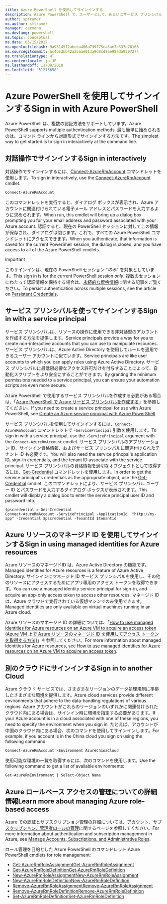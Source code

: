 ```yaml
---
title: Azure PowerShell を使用してサインインする
description: Azure PowerShell で、ユーザーとして、あるいはサービス プリンシパルまたは Azure リソースのマネージド ID を使用してサインインする方法。
author: sptramer
ms.author: sttramer
manager: carmonm
ms.devlang: powershell
ms.topic: conceptual
ms.date: 05/15/2017
ms.openlocfilehash: 9a93145f2abeea466a739775ca8ae7e337e78166
ms.sourcegitcommit: ac4b53bb42a25aae013a9d8cd9ae98ada9397274
ms.translationtype: HT
ms.contentlocale: ja-JP
ms.lasthandoff: 11/08/2018
ms.locfileid: "51275658"
---
```

# <a name="sign-in-with-azure-powershell"></a><span data-ttu-id="b6381-103">Azure PowerShell を使用してサインインする</span><span class="sxs-lookup"><span data-stu-id="b6381-103">Sign in with Azure PowerShell</span></span>

<span data-ttu-id="b6381-104">Azure PowerShell は、複数の認証方法をサポートしています。</span><span class="sxs-lookup"><span data-stu-id="b6381-104">Azure PowerShell supports multiple authentication methods.</span></span> <span data-ttu-id="b6381-105">最も簡単に始められるのは、コマンド ラインから対話形式でサインインする方法です。</span><span class="sxs-lookup"><span data-stu-id="b6381-105">The simplest way to get started is to sign in interactively at the command line.</span></span>

## <a name="sign-in-interactively"></a><span data-ttu-id="b6381-106">対話操作でサインインする</span><span class="sxs-lookup"><span data-stu-id="b6381-106">Sign in interactively</span></span>

<span data-ttu-id="b6381-107">対話操作でサインインするには、[Connect-AzureRmAccount](/powershell/module/azurerm.profile/connect-azurermaccount) コマンドレットを使用します。</span><span class="sxs-lookup"><span data-stu-id="b6381-107">To sign in interactively, use the [Connect-AzureRmAccount](/powershell/module/azurerm.profile/connect-azurermaccount) cmdlet.</span></span>

```azurepowershell-interactive
Connect-AzureRmAccount
```

<span data-ttu-id="b6381-108">このコマンドレットを実行すると、ダイアログ ボックスが表示され、Azure アカウントに関連付けられている電子メール アドレスとパスワードを入力するように求められます。</span><span class="sxs-lookup"><span data-stu-id="b6381-108">When run, this cmdlet will bring up a dialog box prompting you for your email address and password associated with your Azure account.</span></span> <span data-ttu-id="b6381-109">認証すると、現在の PowerShell セッションに対してこの情報が保存され、ダイアログは閉じます。これで、すべての Azure PowerShell コマンドレットにアクセスできます。</span><span class="sxs-lookup"><span data-stu-id="b6381-109">When you authenticate, that information is saved for the current PowerShell session, the dialog is closed, and you have access to all of the Azure PowerShell cmdlets.</span></span>

> [!IMPORTANT]
> <span data-ttu-id="b6381-110">このサインインは、現在の PowerShell セッション "_のみ_" を対象としています。</span><span class="sxs-lookup"><span data-stu-id="b6381-110">This sign in is for the current PowerShell session _only_.</span></span> <span data-ttu-id="b6381-111">複数のセッションにわたって認証情報を保持する場合は、[永続的な資格情報](context-persistence.md)に関する記事をご覧ください。</span><span class="sxs-lookup"><span data-stu-id="b6381-111">To persist authentication across multiple sessions, see the article on [Persistent Credentials](context-persistence.md).</span></span>

## <a name="sign-in-with-a-service-principal"></a><span data-ttu-id="b6381-112">サービス プリンシパルを使ってサインインする</span><span class="sxs-lookup"><span data-stu-id="b6381-112">Sign in with a service principal</span></span>

<span data-ttu-id="b6381-113">サービス プリンシパルは、リソースの操作に使用できる非対話型のアカウントを作成する方法を提供します。</span><span class="sxs-lookup"><span data-stu-id="b6381-113">Service principals provide a way for you to create non-interactive accounts that you can use to manipulate resources.</span></span> <span data-ttu-id="b6381-114">サービス プリンシパルは、Azure Active Directory を使用してルールを適用できるユーザー アカウントに似ています。</span><span class="sxs-lookup"><span data-stu-id="b6381-114">Service principals are like user accounts to which you can apply rules using Azure Active Directory.</span></span> <span data-ttu-id="b6381-115">サービス プリンシパルに最低限必要なアクセス許可だけを付与することによって、自動化スクリプトをより安全にすることができます。</span><span class="sxs-lookup"><span data-stu-id="b6381-115">By granting the minimum permissions needed to a service principal, you can ensure your automation scripts are even more secure.</span></span>

<span data-ttu-id="b6381-116">Azure PowerShell で使用するサービス プリンシパルを作成する必要がある場合は、「[Azure PowerShell で Azure サービス プリンシパルを作成する](create-azure-service-principal-azureps.md)」を参照してください。</span><span class="sxs-lookup"><span data-stu-id="b6381-116">If you need to create a service principal for use with Azure PowerShell, see [Create an Azure service principal with Azure PowerShell](create-azure-service-principal-azureps.md).</span></span>

<span data-ttu-id="b6381-117">サービス プリンシパルを使用してサインインするには、`Connect-AzureRmAccount` コマンドレットで `-ServicePrincipal` 引数を使用します。</span><span class="sxs-lookup"><span data-stu-id="b6381-117">To sign in with a service principal, use the `-ServicePrincipal` argument with the `Connect-AzureRmAccount` cmdlet.</span></span> <span data-ttu-id="b6381-118">サービス プリンシパルのアプリケーション ID、サインイン資格情報、およびサービス プリンシパルに関連付けられたテナント ID も必要です。</span><span class="sxs-lookup"><span data-stu-id="b6381-118">You will also need the service princpal's application ID, sign-in credentials, and the tenant ID associate with the service principal.</span></span> <span data-ttu-id="b6381-119">サービス プリンシパルの資格情報を適切なオブジェクトとして取得するには、[Get-Credential](/powershell/module/microsoft.powershell.security/get-credential) コマンドレットを使用します。</span><span class="sxs-lookup"><span data-stu-id="b6381-119">In order to get the service principal's credentials as the appropriate object, use the [Get-Credential](/powershell/module/microsoft.powershell.security/get-credential) cmdlet.</span></span> <span data-ttu-id="b6381-120">このコマンドレットにより、サービス プリンシパル ユーザー ID とパスワードを入力するダイアログ ボックスが表示されます。</span><span class="sxs-lookup"><span data-stu-id="b6381-120">This cmdlet will display a dialog box to enter the service principal user ID and password into.</span></span>

```azurepowershell-interactive
$pscredential = Get-Credential
Connect-AzureRmAccount -ServicePrincipal -ApplicationId  "http://my-app" -Credential $pscredential -TenantId $tenantid
```

## <a name="sign-in-using-managed-identities-for-azure-resources"></a><span data-ttu-id="b6381-121">Azure リソースのマネージド ID を使用してサインインする</span><span class="sxs-lookup"><span data-stu-id="b6381-121">Sign in using managed identities for Azure resources</span></span>

<span data-ttu-id="b6381-122">Azure リソースのマネージドID は、Azure Active Directory の機能です。</span><span class="sxs-lookup"><span data-stu-id="b6381-122">Managed identities for Azure resources is a feature of Azure Active Directory.</span></span> <span data-ttu-id="b6381-123">サインインにマネージド ID サービス プリンシパルを使用し、その他のリソースにアクセスするためにアプリ専用のアクセス トークンを取得できます。</span><span class="sxs-lookup"><span data-stu-id="b6381-123">You can use a managed identity service principal for sign-in, and acquire an app-only access token to access other resources.</span></span> <span data-ttu-id="b6381-124">マネージド ID は、Azure クラウドで実行されている仮想マシンでのみ使用できます。</span><span class="sxs-lookup"><span data-stu-id="b6381-124">Managed identities are only available on virtual machines running in an Azure cloud.</span></span>

<span data-ttu-id="b6381-125">Azure リソースのマネージド ID の詳細については、「[How to use managed identities for Azure resources on an Azure VM to acquire an access token (Azure VM 上で Azure リソースのマネージド ID を使用してアクセス トークンを取得する方法)](/azure/active-directory/managed-identities-azure-resources/how-to-use-vm-token)」を参照してください。</span><span class="sxs-lookup"><span data-stu-id="b6381-125">For more information about managed identities for Azure resources, see [How to use managed identities for Azure resources on an Azure VM to acquire an access token](/azure/active-directory/managed-identities-azure-resources/how-to-use-vm-token).</span></span>

## <a name="sign-in-to-another-cloud"></a><span data-ttu-id="b6381-126">別のクラウドにサインインする</span><span class="sxs-lookup"><span data-stu-id="b6381-126">Sign in to another Cloud</span></span>

<span data-ttu-id="b6381-127">Azure クラウド サービスでは、さまざまなリージョンのデータ処理規制に準拠したさまざまな環境を提供します。</span><span class="sxs-lookup"><span data-stu-id="b6381-127">Azure cloud services provide different environments that adhere to the data-handling regulations of various regions.</span></span> <span data-ttu-id="b6381-128">Azure アカウントがこれらのリージョンのいずれかに関連付けられたクラウド内にある場合は、サインイン時に環境を指定する必要があります。</span><span class="sxs-lookup"><span data-stu-id="b6381-128">If your Azure account is in a cloud associated with one of these regions, you need to specify the environment when you sign in.</span></span> <span data-ttu-id="b6381-129">たとえば、アカウントが中国のクラウド内にある場合、次のコマンドを使用してサインインします。</span><span class="sxs-lookup"><span data-stu-id="b6381-129">For example, if you account is in the China cloud you sign on using the following command:</span></span>

```azurepowershell-interactive
Connect-AzureRmAccount -Environment AzureChinaCloud
```

<span data-ttu-id="b6381-130">使用可能な環境の一覧を取得するには、次のコマンドを使用します。</span><span class="sxs-lookup"><span data-stu-id="b6381-130">Use the following command to get a list of available environments:</span></span>

```azurepowershell-interactive
Get-AzureRmEnvironment | Select-Object Name
```

## <a name="learn-more-about-managing-azure-role-based-access"></a><span data-ttu-id="b6381-131">Azure ロールベース アクセスの管理についての詳細情報</span><span class="sxs-lookup"><span data-stu-id="b6381-131">Learn more about managing Azure role-based access</span></span>

<span data-ttu-id="b6381-132">Azure での認証とサブスクリプション管理の詳細については、[アカウント、サブスクリプション、管理者ロールの管理](/azure/active-directory/role-based-access-control-configure)に関するページを参照してください。</span><span class="sxs-lookup"><span data-stu-id="b6381-132">For more information about authentication and subscription management in Azure, see [Manage Accounts, Subscriptions, and Administrative Roles](/azure/active-directory/role-based-access-control-configure).</span></span>

<span data-ttu-id="b6381-133">ロール管理を目的とした Azure PowerShell のコマンドレット:</span><span class="sxs-lookup"><span data-stu-id="b6381-133">Azure PowerShell cmdlets for role management:</span></span>

* [<span data-ttu-id="b6381-134">Get-AzureRmRoleAssignment</span><span class="sxs-lookup"><span data-stu-id="b6381-134">Get-AzureRmRoleAssignment</span></span>](/powershell/module/AzureRM.Resources/Get-AzureRmRoleAssignment)
* [<span data-ttu-id="b6381-135">Get-AzureRmRoleDefinition</span><span class="sxs-lookup"><span data-stu-id="b6381-135">Get-AzureRmRoleDefinition</span></span>](/powershell/module/AzureRM.Resources/Get-AzureRmRoleDefinition)
* [<span data-ttu-id="b6381-136">New-AzureRmRoleAssignment</span><span class="sxs-lookup"><span data-stu-id="b6381-136">New-AzureRmRoleAssignment</span></span>](/powershell/module/AzureRM.Resources/New-AzureRmRoleAssignment)
* [<span data-ttu-id="b6381-137">New-AzureRmRoleDefinition</span><span class="sxs-lookup"><span data-stu-id="b6381-137">New-AzureRmRoleDefinition</span></span>](/powershell/module/AzureRM.Resources/New-AzureRmRoleDefinition)
* [<span data-ttu-id="b6381-138">Remove-AzureRmRoleAssignment</span><span class="sxs-lookup"><span data-stu-id="b6381-138">Remove-AzureRmRoleAssignment</span></span>](/powershell/module/AzureRM.Resources/Remove-AzureRmRoleAssignment)
* [<span data-ttu-id="b6381-139">Remove-AzureRmRoleDefinition</span><span class="sxs-lookup"><span data-stu-id="b6381-139">Remove-AzureRmRoleDefinition</span></span>](/powershell/module/AzureRM.Resources/Remove-AzureRmRoleDefinition)
* [<span data-ttu-id="b6381-140">Set-AzureRmRoleDefinition</span><span class="sxs-lookup"><span data-stu-id="b6381-140">Set-AzureRmRoleDefinition</span></span>](/powershell/moduel/AzureRM.Resources/Set-AzureRmRoleDefinition)
